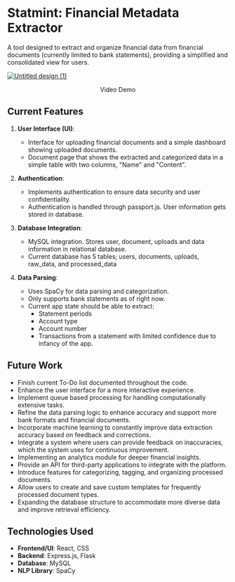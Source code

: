 # Statmint: Financial Metadata Extractor 

A tool designed to extract and organize financial data from financial documents (currently limited to bank statements), providing a simplified and consolidated view for users.

[![Untitled design (1)](https://github.com/moehambouta/statemint/assets/74828685/dbbf8b29-1cc2-47ef-8f20-cd923e4a2bd8)](https://www.youtube.com/watch?v=qLunj33j9Mk)
<p align="center">Video Demo</p>

## Current Features

1. **User Interface (UI)**:
    - Interface for uploading financial documents and a simple dashboard showing uploaded documents.
    - Document page that shows the extracted and categorized data in a simple table with two columns, "Name" and "Content".

2. **Authentication**:
    - Implements authentication to ensure data security and user confidentiality.
    - Authentication is handled through passport.js. User information gets stored in database.

3. **Database Integration**:
    - MySQL integration. Stores user, document, uploads and data information in relational database.
    - Current database has 5 tables; users, documents, uploads, raw_data, and processed_data

4. **Data Parsing**:
    - Uses SpaCy for data parsing and categorization.
    - Only supports bank statements as of right now.
    - Current app state should be able to extract:
        - Statement periods
        - Account type
        - Account number
        - Transactions
    from a statement with limited confidence due to infancy of the app.

## Future Work

- Finish current To-Do list documented throughout the code.
- Enhance the user interface for a more interactive experience.
- Implement queue based processing for handling computationally extensive tasks.
- Refine the data parsing logic to enhance accuracy and support more bank formats and financial documents.
- Incorporate machine learning to constantly improve data extraction accuracy based on feedback and corrections.
- Integrate a system where users can provide feedback on inaccuracies, which the system uses for continuous improvement.
- Implementing an analytics module for deeper financial insights.
- Provide an API for third-party applications to integrate with the platform.
- Introduce features for categorizing, tagging, and organizing processed documents.
- Allow users to create and save custom templates for frequently processed document types.
- Expanding the database structure to accommodate more diverse data and improve retrieval efficiency.

## Technologies Used

- **Frontend/UI**: React, CSS
- **Backend**: Express.js, Flask
- **Database**: MySQL
- **NLP Library**: SpaCy
